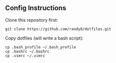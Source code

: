 ## Config Instructions
Clone this repository first:
```
git clone https://github.com/randy8/dotfiles.git
```
Copy dotfiles (will write a bash script):
```
cp .bash_profile ~/.bash_profile
cp .bashrc ~/.bashrc
cp .vimrc ~/.vimrc
```